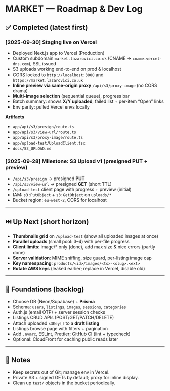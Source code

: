 # MARKET — Roadmap & Dev Log

## ✅ Completed (latest first)
### [2025-09-30] Staging live on Vercel
- Deployed Next.js app to Vercel (Production)
- Custom subdomain `market.lazarovici.co.uk` (CNAME → `cname.vercel-dns.com`), SSL issued
- S3 uploads working end-to-end on prod & localhost
- CORS locked to `http://localhost:3000` and `https://market.lazarovici.co.uk`
- **Inline preview via same-origin proxy** `/api/s3/proxy-image` (no CORS drama)
- **Multi-image selection** (sequential queue), progress bar
- Batch summary: shows **X/Y uploaded**, failed list + per-item “Open” links
- Env parity: pulled Vercel envs locally

**Artifacts**
- `app/api/s3/presign/route.ts`
- `app/api/s3/view-url/route.ts`
- `app/api/s3/proxy-image/route.ts`
- `app/upload-test/UploadClient.tsx`
- `docs/S3_UPLOAD.md`

### [2025-09-28] Milestone: S3 Upload v1 (presigned PUT + preview)
- `/api/s3/presign` → presigned **PUT**
- `/api/s3/view-url` → presigned **GET** (short TTL)
- `/upload-test` client page with progress + preview (initial)
- IAM: `s3:PutObject` + `s3:GetObject` on `uploads/*`
- Bucket region: `eu-west-2`, CORS for localhost

---

## ⏭️ Up Next (short horizon)
- **Thumbnails grid** on `/upload-test` (show all uploaded images at once)
- **Parallel uploads** (small pool: 3–4) with per-file progress
- **Client limits**: image/* only (done), add max size & nice errors (partly done)
- **Server validation**: MIME sniffing, size guard, per-listing image cap
- **Key namespacing**: `products/<id>/images/<ts>-<slug>.<ext>`
- **Rotate AWS keys** (leaked earlier; replace in Vercel, disable old)

---

## 🧱 Foundations (backlog)
- Choose DB (Neon/Supabase) + **Prisma**
- Schema: `users`, `listings`, `images`, `sessions`, `categories`
- Auth.js (email OTP) + server session checks
- Listings CRUD APIs (POST/GET/PATCH/DELETE)
- Attach uploaded `s3Key[]` to a **draft listing**
- Listings browse page with filters + pagination
- Add `.nvmrc`, ESLint, Prettier; GitHub CI (lint + typecheck)
- Optional: CloudFront for caching public reads later

---

## 📌 Notes
- Keep secrets out of Git; manage env in Vercel.  
- Private S3 + signed GETs by default; proxy for inline display.  
- Clean up `test/` objects in the bucket periodically.

